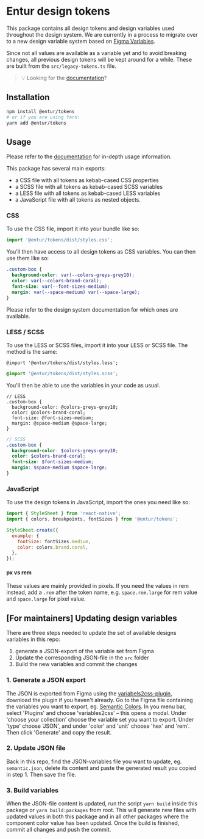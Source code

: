 # Entur design tokens

This package contains all design tokens and design variables used throughout the design system. We are currently in a process to migrate over to a new design variable system based on [Figma Variables](https://help.figma.com/hc/en-us/articles/15339657135383-Guide-to-variables-in-Figma).

Since not all values are available as a variable yet and to avoid breaking changes, all previous design tokens will be kept around for a while. These are built from the `src/legacy-tokens.ts` file.

> 💡 Looking for the [documentation](https://design.entur.no/tokens)?

## Installation

```sh
npm install @entur/tokens
# or if you are using Yarn:
yarn add @entur/tokens
```

## Usage

Please refer to the [documentation](https://design.entur.no/tokens) for in-depth usage information.

This package has several main exports:

- a CSS file with all tokens as kebab-cased CSS properties
- a SCSS file with all tokens as kebab-cased SCSS variables
- a LESS file with all tokens as kebab-cased LESS variables
- a JavaScript file with all tokens as nested objects.

### CSS

To use the CSS file, import it into your bundle like so:

```js
import '@entur/tokens/dist/styles.css';
```

You'll then have access to all design tokens as CSS variables. You can then use them like so:

```css
.custom-box {
  background-color: var(--colors-greys-grey10);
  color: var(--colors-brand-coral);
  font-size: var(--font-sizes-medium);
  margin: var(--space-medium) var(--space-large);
}
```

Please refer to the design system documentation for which ones are available.

### LESS / SCSS

To use the LESS or SCSS files, import it into your LESS or SCSS file. The method is the same:

```less
@import '@entur/tokens/dist/styles.less';
```

```scss
@import '@entur/tokens/dist/styles.scss';
```

You'll then be able to use the variables in your code as usual.

```less
// LESS
.custom-box {
  background-color: @colors-greys-grey10;
  color: @colors-brand-coral;
  font-size: @font-sizes-medium;
  margin: @space-medium @space-large;
}
```

```scss
// SCSS
.custom-box {
  background-color: $colors-greys-grey10;
  color: $colors-brand-coral;
  font-size: $font-sizes-medium;
  margin: $space-medium $space-large;
}
```

### JavaScript

To use the design tokens in JavaScript, import the ones you need like so:

```js
import { StyleSheet } from 'react-native';
import { colors, breakpoints, fontSizes } from '@entur/tokens';

StyleSheet.create({
  example: {
    fontSize: fontSizes.medium,
    color: colors.brand.coral,
  },
});
```

#### px vs rem

These values are mainly provided in pixels. If you need the values in rem instead, add a `.rem` after the token name, e.g. `space.rem.large` for rem value and `space.large` for pixel value.

## [For maintainers] Updating design variables

There are three steps needed to update the set of available designs variables in this repo:

1. generate a JSON-export of the variable set from Figma
2. Update the corresponding JSON-file in the `src` folder
3. Build the new variables and commit the changes

### 1. Generate a JSON export

The JSON is exported from Figma using the [variabels2css-plugin](https://www.figma.com/community/plugin/1261234393153346915), download the plugin if you haven't already. Go to the Figma file containing the variables you want to export, eg. [Semantic Colors](https://www.figma.com/file/zFFjH3gKGON6vFJZQK5ltr/Tokens-Semantic-colors?type=design&mode=design&t=M9cT0w0kaaxyBHiq-1). In you menu bar, select 'Plugins' and choose 'variables2css' – this opens a modal. Under 'choose your collection' choose the variable set you want to export. Under 'type' choose 'JSON', and under 'color' and 'unit' choose 'hex' and 'rem'. Then click 'Generate' and copy the result.

### 2. Update JSON file

Back in this repo, find the JSON-variables file you want to update, eg. `semantic.json`, delete its content and paste the generated result you copied in step 1. Then save the file.

### 3. Build variables

When the JSON-file content is updated, run the script `yarn build` inside this package or `yarn build:packages` from root. This will generate new files with updated values in both this package and in all other packages where the component color value has been updated. Once the build is finished, commit all changes and push the commit.
